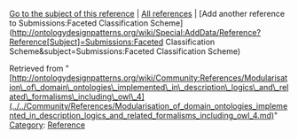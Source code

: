 [Go to the subject of this reference](../../Submissions/Faceted_Classification_Scheme.md "Submissions:Faceted Classification Scheme") | [All references](../../Community/References.1.md "Community:References") | [Add another reference to Submissions:Faceted Classification Scheme](http://ontologydesignpatterns.org/wiki/Special:AddData/Reference?Reference[Subject]=Submissions:Faceted Classification Scheme&subject=Submissions:Faceted Classification Scheme)


Retrieved from "[http://ontologydesignpatterns.org/wiki/Community:References/Modularisation\_of\_domain\_ontologies\_implemented\_in\_description\_logics\_and\_related\_formalisms\_including\_owl\_4](../../Community/References/Modularisation_of_domain_ontologies_implemented_in_description_logics_and_related_formalisms_including_owl_4.md)"
 [Category](http://ontologydesignpatterns.org/wiki/Special:Categories "Special:Categories"): [Reference](../../Category/Reference.md "Category:Reference")